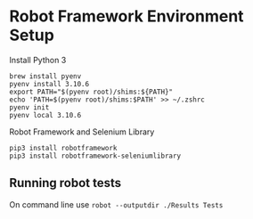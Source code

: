 # Robot Framework Environment Setup

Install Python 3

```
brew install pyenv
pyenv install 3.10.6
export PATH="$(pyenv root)/shims:${PATH}"
echo 'PATH=$(pyenv root)/shims:$PATH' >> ~/.zshrc
pyenv init
pyenv local 3.10.6
```

Robot Framework and Selenium Library
```
pip3 install robotframework
pip3 install robotframework-seleniumlibrary
```

## Running robot tests

On command line use `robot --outputdir ./Results Tests`


